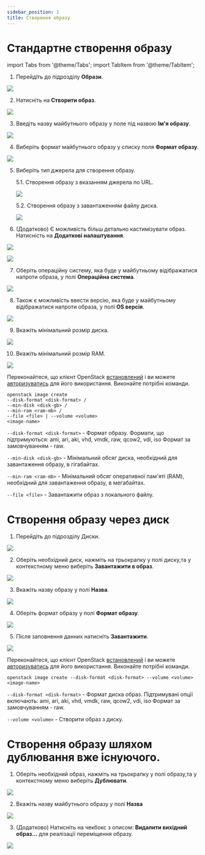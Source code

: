 ```yaml
---
sidebar_position: 1
title: Створення образу
---
```


# Стандартне створення образу

import Tabs from '@theme/Tabs';
import TabItem from '@theme/TabItem';

<Tabs>
   <TabItem value="personal-area" label="Особистий кабінет" default>

1. Перейдіть до підрозділу **Образи**.

![](../img/images/1.png)

2. Натисніть на **Створити образ**.

![](../img/images/2.png)

3. Введіть назву майбутнього образу у поле під назвою **Ім'я образу**.

![](../img/images/3.png)

4. Виберіть формат майбутнього образу у списку поля **Формат образу**.

![](../img/images/4.png)

5. Виберіть тип джерела для створення образу.

    5.1. Створення образу з вказанням джерела по URL.

    ![](../img/images/5.png)
    
    5.2. Створення образу з завантаженням файлу диска.
    
    ![](../img/images/6.png)

6. (Додатково) Є можливість більш детально кастимізувати образ. Натисність на **Додаткові налаштування**.

![](../img/images/7.png)

![](../img/images/8.png)

7. Оберіть операційну систему, яка буде у майбутньому відібражатися напроти образа, у полі **Операційна система**.

![](../img/images/9.png)

8. Також є можливість ввести версію, яка буде у майбутньому відібражатися напроти образа, у полі **OS версія**.

![](../img/images/10.png)

9. Вкажіть мінімальний розмір диска.

![](../img/images/11.png)

10. Вкажіть мінімальний розмір RAM.

![](../img/images/12.png)

   </TabItem>
   <TabItem value="openstack" label="Openstack CLI">

   Переконайтеся, що клієнт OpenStack [встановлений](#) і ви можете [авторизуватись](#) для його використання.
   Виконайте потрібні команди.

   ```
   openstack image create
   --disk-format <disk-format> /
   --min-disk <disk-gb> /
   --min-ram <ram-mb> /
   --file <file> | --volume <volume>
   <image-name>
   ```

   `--disk-format <disk-format>` - Формат образу. Формати, що підтримуються: ami, ari, aki, vhd, vmdk, raw, qcow2, vdi, iso Формат за замовчуванням - raw.

   `--min-disk <disk-gb>` - Мінімальний обсяг диска, необхідний для завантаження образу, в гігабайтах.

   `--min-ram <ram-mb>` - Мінімальний обсяг оперативної пам'яті (RAM), необхідний для завантаження образу, в мегабайтах.

   `--file <file>` - Завантажити образ з локального файлу.

   </TabItem>
</Tabs>

# Створення образу через **диск**

<Tabs>
<TabItem value="personal-area" label="Особистий кабінет" default>

1. Перейдіть до підрозділу Диски.

![](../img/volumes/i-vol1-ua.svg)

2. Оберіть необхідний диск, нажміть на трьокрапку у полі диску,та у контекстному меню виберіть **Завантажити в образ**.

![](../img/images/13.png)

3. Вкажіть назву образу у полі **Назва**.

![](../img/images/14.png)

4. Оберіть формат образу у полі **Формат образу**.

![](../img/images/15.png)

5. Після заповнення данних натисніть **Завантажити**.

![](../img/images/16.png)

</TabItem>
 <TabItem value="openstack" label="Openstack CLI">

Переконайтеся, що клієнт OpenStack [встановлений](#) і ви можете [авторизуватись](#) для його використання.
Виконайте потрібні команди.
   
```
openstack image create --disk-format <disk-format> --volume <volume> <image-name>
```

`--disk-format <disk-format>` - Формат диска образ. Підтримувані опції включають: ami, ari, aki, vhd, vmdk, raw, qcow2, vdi, iso Формат за замовчуванням - raw.

`--volume <volume>` - Створити образ з диску.

</TabItem>
</Tabs>


# Створення образу шляхом дублювання вже існуючого.

1. Оберіть необхідний образ, нажміть на трьокрапку у полі образу,та у контекстному меню виберіть **Дублювати**.

![](../img/images/24.png)

2. Вкажіть назву майбутнього образу у полі **Назва**

![](../img/images/25.png)

3. (Додатково) Натисніть на чекбокс з описом: **Видалити вихідний образ...** для реалізації переміщення образу.

![](../img/images/26.png)
